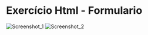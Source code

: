 ﻿# Exercício Html - Formulario
 
 ![Screenshot_1](https://github.com/CaioAguiar1/curso_ebac_frontend/assets/88971985/a809cf13-a0f8-43e8-9aea-ffc002ffa90c)
![Screenshot_2](https://github.com/CaioAguiar1/curso_ebac_frontend/assets/88971985/505cac65-bbf5-4cfe-8480-3d29b41e863e)

